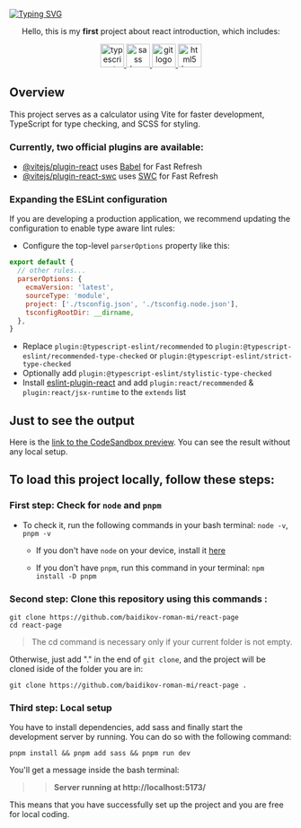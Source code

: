 [![Typing SVG](https://readme-typing-svg.demolab.com?font=Fira+Code&size=40&pause=1000&random=false&width=1100&height=70&lines=React+Introduction+%2B+Vite,+TS,+SCSS)](https://git.io/typing-svg)

<div align="center">
    <p>Hello, this is my <strong>first</strong> project about react introduction, which includes:</p>
    <a href='https://www.w3schools.com/typescript/typescript_intro.php' title="TypeScript" >
        <img src="https://cdn.jsdelivr.net/gh/devicons/devicon/icons/typescript/typescript-plain.svg" height="42" width="42" alt="typescript logo"  />
    </a>
        <a href='https://www.w3schools.com/sass/sass_intro.php' title="Sass" >
        <img src="https://cdn.jsdelivr.net/gh/devicons/devicon/icons/sass/sass-original.svg" height="42" width="42" alt="sass logo"  />
    </a>
    <a href='https://vitejs.dev/' title="Vite">
        <img src="https://upload.wikimedia.org/wikipedia/commons/f/f1/Vitejs-logo.svg" height="42" width="42" alt="git logo"  />
    </a>
        <a href='https://www.w3schools.com/html/html_intro.asp' title="HTML5" > 
        <img src="https://cdn.jsdelivr.net/gh/devicons/devicon/icons/html5/html5-original.svg" height="42" width="42" alt="html5 logo"  />
    </a>
</div>

## Overview

This project serves as a calculator using Vite for faster development, TypeScript for type checking, and SCSS for styling.

### Currently, two official plugins are available:

- [@vitejs/plugin-react](https://github.com/vitejs/vite-plugin-react/blob/main/packages/plugin-react/README.md) uses [Babel](https://babeljs.io/) for Fast Refresh
- [@vitejs/plugin-react-swc](https://github.com/vitejs/vite-plugin-react-swc) uses [SWC](https://swc.rs/) for Fast Refresh

### Expanding the ESLint configuration

If you are developing a production application, we recommend updating the configuration to enable type aware lint rules:

- Configure the top-level `parserOptions` property like this:

```js
export default {
  // other rules...
  parserOptions: {
    ecmaVersion: 'latest',
    sourceType: 'module',
    project: ['./tsconfig.json', './tsconfig.node.json'],
    tsconfigRootDir: __dirname,
  },
}
```

- Replace `plugin:@typescript-eslint/recommended` to `plugin:@typescript-eslint/recommended-type-checked` or `plugin:@typescript-eslint/strict-type-checked`
- Optionally add `plugin:@typescript-eslint/stylistic-type-checked`
- Install [eslint-plugin-react](https://github.com/jsx-eslint/eslint-plugin-react) and add `plugin:react/recommended` & `plugin:react/jsx-runtime` to the `extends` list

## Just to see the output

Here is the [link to the CodeSandbox preview](https://codesandbox.io/p/devtool/preview/baidikov-roman-mi/react-page/update-main?task=dev&port=5173&redirect=true&utm_source=gh_app). You can see the result without any local setup.

## To load this project locally, follow these steps:

### First step: Check for `node` and `pnpm`

- To check it, run the following commands in your bash terminal: `node -v`, `pnpm -v`

  - If you don't have `node` on your device, install it [here](https://nodejs.org/en)

  - If you don't have `pnpm`, run this command in your terminal: `npm install -D pnpm`

### Second step: Clone this repository using this commands :

```
git clone https://github.com/baidikov-roman-mi/react-page
cd react-page
```

> The cd command is necessary only if your current folder is not empty.

Otherwise, just add "." in the end of `git clone`, and the project will be cloned iside of the folder you are in:

```
git clone https://github.com/baidikov-roman-mi/react-page .
```

### Third step: Local setup

You have to install dependencies, add sass and finally start the development server by running. You can do so with the following command:

```
pnpm install && pnpm add sass && pnpm run dev
```

You'll get a message inside the bash terminal:

>> **Server running at http://localhost:5173/**

This means that you have successfully set up the project and you are free for local coding.
